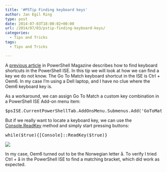 ```yaml
---
title: '#PSTip Finding keyboard keys'
author: Jan Egil Ring
type: post
date: 2014-07-03T18:00:02+00:00
url: /2014/07/03/pstip-finding-keyboard-keys/
categories:
  - Tips and Tricks
tags:
  - Tips and Tricks

---
```

A [previous article][1] in PowerShell Magazine describes how to find keyboard shortcuts in the PowerShell ISE. In this tip we will look at how we can find a key we do not know. The Go To Match keyboard shortcut in the ISE is Ctrl + Oem6. In my case I&#8217;m using a Dell laptop, and I have no clue where the Oem6 keyboard key is.

As a workaround, we can assign Go To Match a custom key combination in a PowerShell ISE Add-on menu item:

<pre class="brush: powershell; title: ; notranslate" title="">$psISE.CurrentPowerShellTab.AddOnsMenu.Submenus.Add('GoToMatch',{$psise.CurrentFile.Editor.GoToMatch()},'Alt+X')
</pre>

But if we really want to locate a keyboard key, we can use the [Console.ReadKey][2] method and simply start pressing buttons:

<pre class="brush: powershell; title: ; notranslate" title="">while($true){[Console]::ReadKey($true)}
</pre>

![](/images/readkey.png)

In my case, Oem6 turned out to be the Norwegian letter å. To verify I tried Ctrl + å in the PowerShell ISE to find a matching bracket, which did work as expected.

[1]: /2013/01/29/the-complete-list-of-powershell-ise-3-0-keyboard-shortcuts/
[2]: http://msdn.microsoft.com/en-us/library/system.console.readkey(v=vs.110).aspx
